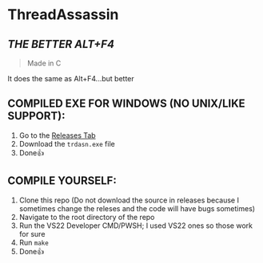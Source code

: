 # **ThreadAssassin**
*THE BETTER ALT+F4*
----------------------------------------------
> Made in C


It does the same as Alt+F4...but better

## COMPILED EXE FOR WINDOWS (NO UNIX/LIKE SUPPORT):
1. Go to the [Releases Tab](https://github.com/NoOneIsHereFr/ProcessSigma/releases)
2. Download the `trdasn.exe` file
3. Done👍

## COMPILE YOURSELF:
1. Clone this repo (Do not download the source in releases because I sometimes change the releses and the code will have bugs sometimes) 
2. Navigate to the root directory of the repo
3. Run the VS22 Developer CMD/PWSH; I used VS22 ones so those work for sure
4. Run `make`
5. Done👍
